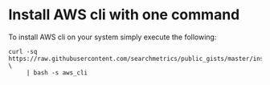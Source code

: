 # Install AWS cli with one command

To install AWS cli on your system simply execute the following:

    curl -sq https://raw.githubusercontent.com/searchmetrics/public_gists/master/installers/install.sh \
         | bash -s aws_cli
